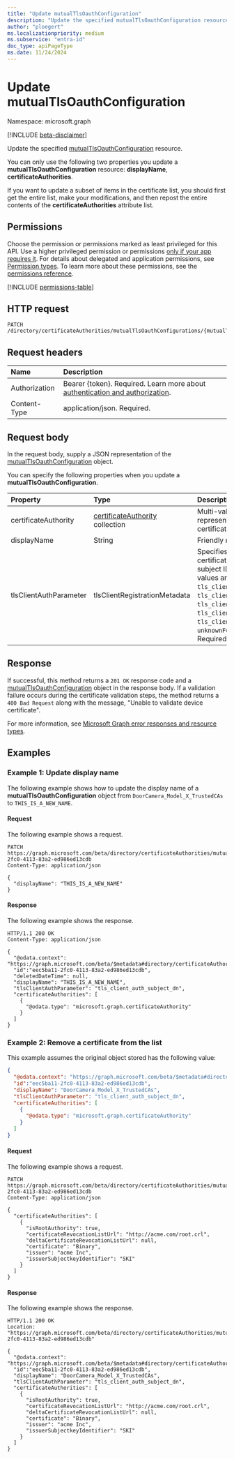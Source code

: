 ```yaml
---
title: "Update mutualTlsOauthConfiguration"
description: "Update the specified mutualTlsOauthConfiguration resource."
author: "ploegert"
ms.localizationpriority: medium
ms.subservice: "entra-id"
doc_type: apiPageType
ms.date: 11/24/2024
---
```


# Update mutualTlsOauthConfiguration

Namespace: microsoft.graph

[!INCLUDE [beta-disclaimer](../../includes/beta-disclaimer.md)]

Update the specified [mutualTlsOauthConfiguration](../resources/mutualtlsoauthconfiguration.md) resource.

You can only use the following two properties you update a **mutualTlsOauthConfiguration** resource: **displayName**, **certificateAuthorities**.

If you want to update a subset of items in the certificate list, you should first get the entire list, make your modifications, and then repost the entire contents of the **certificateAuthorities** attribute list.

## Permissions

Choose the permission or permissions marked as least privileged for this API. Use a higher privileged permission or permissions [only if your app requires it](/graph/permissions-overview#best-practices-for-using-microsoft-graph-permissions). For details about delegated and application permissions, see [Permission types](/graph/permissions-overview#permission-types). To learn more about these permissions, see the [permissions reference](/graph/permissions-reference).

<!-- {
  "blockType": "permissions",
  "name": "mutualtlsoauthconfiguration-update-permissions"
}
-->
[!INCLUDE [permissions-table](../includes/permissions/mutualtlsoauthconfiguration-update-permissions.md)]

## HTTP request

<!-- {
  "blockType": "ignored"
}
-->
``` http
PATCH /directory/certificateAuthorities/mutualTlsOauthConfigurations/{mutualTlsOauthConfigurationId}
```

## Request headers

|Name|Description|
|:---|:---|
|Authorization|Bearer {token}. Required. Learn more about [authentication and authorization](/graph/auth/auth-concepts).|
|Content-Type|application/json. Required.|

## Request body

In the request body, supply a JSON representation of the [mutualTlsOauthConfiguration](../resources/mutualtlsoauthconfiguration.md) object.

You can specify the following properties when you update a **mutualTlsOauthConfiguration**.

|Property|Type|Description|
|:---|:---|:---|
|certificateAuthority|[certificateAuthority](../resources/certificateauthority.md) collection | Multi-value property that represents a list of trusted certificate authorities. |
|displayName|String|Friendly name.|
|tlsClientAuthParameter|tlsClientRegistrationMetadata | Specifies which field in the certificate contains the subject ID. The possible values are: `tls_client_auth_subject_dn`, `tls_client_auth_san_dns`, `tls_client_auth_san_uri`, `tls_client_auth_san_ip`, `tls_client_auth_san_email`, `unknownFutureValue`. Required. |

## Response

If successful, this method returns a `201 OK` response code and a [mutualTlsOauthConfiguration](../resources/mutualtlsoauthconfiguration.md) object in the response body. If a validation failure occurs during the certificate validation steps, the method returns a `400 Bad Request` along with the message, "Unable to validate device certificate".

For more information, see [Microsoft Graph error responses and resource types](/graph/errors).

## Examples

### Example 1: Update display name

The following example shows how to update the display name of a **mutualTlsOauthConfiguration** object from `DoorCamera_Model_X_TrustedCAs` to `THIS_IS_A_NEW_NAME`.

#### Request

The following example shows a request.
<!-- {
  "blockType": "request",
  "name": "update_mutualtlsoauthconfiguration"
}
-->
```http
PATCH https://graph.microsoft.com/beta/directory/certificateAuthorities/mutualTlsOauthConfigurations/eec5ba11-2fc0-4113-83a2-ed986ed13cdb
Content-Type: application/json

{
  "displayName": "THIS_IS_A_NEW_NAME"
}
```

#### Response
The following example shows the response.
<!-- {
  "blockType": "response",
  "truncated": true,
  "@odata.type": "microsoft.graph.mutualTlsOauthConfiguration"
}
-->
```http
HTTP/1.1 200 OK
Content-Type: application/json

{
  "@odata.context": "https://graph.microsoft.com/beta/$metadata#directory/certificateAuthorities/mutualTlsOauthConfigurations/$entity",
  "id":"eec5ba11-2fc0-4113-83a2-ed986ed13cdb",
  "deletedDateTime": null,
  "displayName": "THIS_IS_A_NEW_NAME",
  "tlsClientAuthParameter": "tls_client_auth_subject_dn",
  "certificateAuthorities": [
    {
      "@odata.type": "microsoft.graph.certificateAuthority"
    }
  ]
}
```

### Example 2: Remove a certificate from the list

This example assumes the original object stored has the following value:

```json
{
  "@odata.context": "https://graph.microsoft.com/beta/$metadata#directory/certificateAuthorities/mutualTlsOauthConfigurations/$entity",
  "id":"eec5ba11-2fc0-4113-83a2-ed986ed13cdb",
  "displayName": "DoorCamera_Model_X_TrustedCAs",
  "tlsClientAuthParameter": "tls_client_auth_subject_dn",
  "certificateAuthorities": [
    {
      "@odata.type": "microsoft.graph.certificateAuthority"
    }
  ]
}
```

#### Request

The following example shows a request.

<!-- {
  "blockType": "request",
  "name": "update_mutualtlsoauthconfiguration_remove_certificate"
}
-->
```http
PATCH https://graph.microsoft.com/beta/directory/certificateAuthorities/mutualTlsOauthConfigurations/eec5ba11-2fc0-4113-83a2-ed986ed13cdb
Content-Type: application/json

{
  "certificateAuthorities": [
    {
      "isRootAuthority": true,
      "certificateRevocationListUrl": "http://acme.com/root.crl",
      "deltaCertificateRevocationListUrl": null,
      "certificate": "Binary",
      "issuer": "acme Inc",
      "issuerSubjectkeyIdentifier": "SKI"
    }
  ]
}
```

#### Response

The following example shows the response.

<!-- {
  "blockType": "response",
  "truncated": true,
  "@odata.type": "microsoft.graph.mutualTlsOauthConfiguration"
}
-->
```http
HTTP/1.1 200 OK
Location: "https://graph.microsoft.com/beta/directory/certificateAuthorities/mutualTlsOauthConfigurations/eec5ba11-2fc0-4113-83a2-ed986ed13cdb"

{
  "@odata.context": "https://graph.microsoft.com/beta/$metadata#directory/certificateAuthorities/mutualTlsOauthConfigurations/$entity",
  "id":"eec5ba11-2fc0-4113-83a2-ed986ed13cdb",
  "displayName": "DoorCamera_Model_X_TrustedCAs",
  "tlsClientAuthParameter": "tls_client_auth_subject_dn",
  "certificateAuthorities": [
    {
      "isRootAuthority": true,
      "certificateRevocationListUrl": "http://acme.com/root.crl",
      "deltaCertificateRevocationListUrl": null,
      "certificate": "Binary",
      "issuer": "acme Inc",
      "issuerSubjectkeyIdentifier": "SKI"
    }
  ]
}
```
